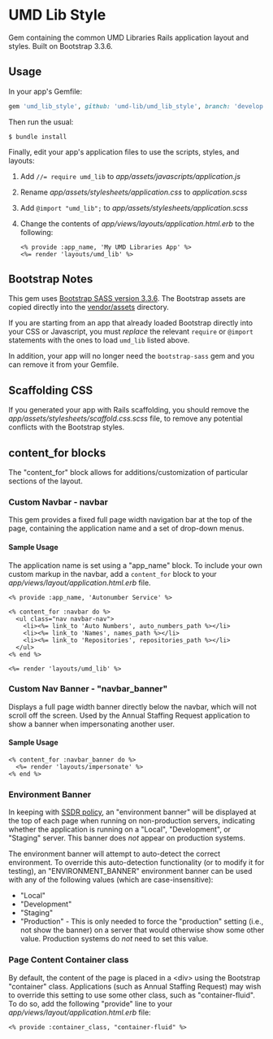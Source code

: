 # UMD Lib Style

Gem containing the common UMD Libraries Rails application layout and styles. Built on Bootstrap 3.3.6.

## Usage

In your app's Gemfile:

```ruby
gem 'umd_lib_style', github: 'umd-lib/umd_lib_style', branch: 'develop'
```

Then run the usual:

```
$ bundle install
```

Finally, edit your app's application files to use the scripts, styles, and layouts:

1. Add `//= require umd_lib` to *app/assets/javascripts/application.js*
2. Rename *app/assets/stylesheets/application.css* to *application.scss*
3. Add `@import "umd_lib";` to *app/assets/stylesheets/application.scss*
4. Change the contents of *app/views/layouts/application.html.erb* to the following:

    ```erb
    <% provide :app_name, 'My UMD Libraries App' %>
    <%= render 'layouts/umd_lib' %>
    ```

## Bootstrap Notes

This gem uses [Bootstrap SASS version 3.3.6][1]. The Bootstrap assets are copied directly into the [vendor/assets](vendor/assets) directory.

If you are starting from an app that already loaded Bootstrap directly into your CSS or Javascript, you must *replace* the relevant `require` or `@import` statements with the ones to load `umd_lib` listed above.

In addition, your app will no longer need the `bootstrap-sass` gem and you can remove it from your Gemfile.

## Scaffolding CSS

If you generated your app with Rails scaffolding, you should remove the *app/assets/stylesheets/scaffold.css.scss* file, to remove any potential conflicts with the Bootstrap styles.

## content_for blocks

The "content_for" block allows for additions/customization of particular sections of the layout. 
### Custom Navbar - navbar

This gem provides a fixed full page width navigation bar at the top of the page, containing the application name and a set of drop-down menus.

#### Sample Usage

The application name is set using a "app_name" block. To include your own custom markup in the navbar, add a `content_for` block to your *app/views/layout/application.html.erb* file.

```erb
<% provide :app_name, 'Autonumber Service' %>

<% content_for :navbar do %>
  <ul class="nav navbar-nav">
    <li><%= link_to 'Auto Numbers', auto_numbers_path %></li>
    <li><%= link_to 'Names', names_path %></li>
    <li><%= link_to 'Repositories', repositories_path %></li>
  </ul>
<% end %>

<%= render 'layouts/umd_lib' %>
```

### Custom Nav Banner - "navbar_banner"

Displays a full page width banner directly below the navbar, which will not scroll off the screen. Used by the Annual Staffing Request application to show a banner when impersonating another user.

#### Sample Usage

```erb
<% content_for :navbar_banner do %>
  <%= render 'layouts/impersonate' %>
<% end %>
```

### Environment Banner

In keeping with [SSDR policy][2], an "environment banner" will be displayed at the top of each page when running on non-production servers, indicating whether the application is running on a "Local", "Development", or "Staging" server. This banner does _not_ appear on production systems.

The environment banner will attempt to auto-detect the correct environment. To override this auto-detection functionality (or to modify it for testing), an "ENVIRONMENT_BANNER" environment banner can be used with any of the following values (which are case-insensitive):

 * "Local"
 * "Development"
 * "Staging"
 * "Production" - This is only needed to force the "production" setting (i.e., not show the banner) on a server that would otherwise show some other value. Production systems do _not_ need to set this value.

### Page Content Container class

 By default, the content of the page is placed in a \<div> using the Bootstrap "container" class. Applications (such as Annual Staffing Request) may wish to override this setting to use some other class, such as "container-fluid". To do so, add the following "provide" line to your *app/views/layout/application.html.erb* file:

```erb
<% provide :container_class, "container-fluid" %>
```

[1]: https://github.com/twbs/bootstrap-sass/archive/v3.3.6.tar.gz
[2]: https://confluence.umd.edu/display/LIB/Create+Environment+Banners
